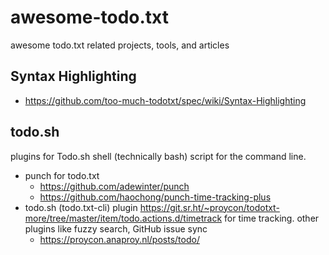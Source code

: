 # awesome-todo.txt

awesome todo.txt related projects, tools, and articles

## Syntax Highlighting

  * https://github.com/too-much-todotxt/spec/wiki/Syntax-Highlighting


## todo.sh

plugins for Todo.sh shell (technically bash) script for the command line.

  * punch for todo.txt
      * https://github.com/adewinter/punch
      * https://github.com/haochong/punch-time-tracking-plus
  * todo.sh (todo.txt-cli) plugin https://git.sr.ht/~proycon/todotxt-more/tree/master/item/todo.actions.d/timetrack for time tracking. other plugins like fuzzy search, GitHub issue sync
      * https://proycon.anaproy.nl/posts/todo/

